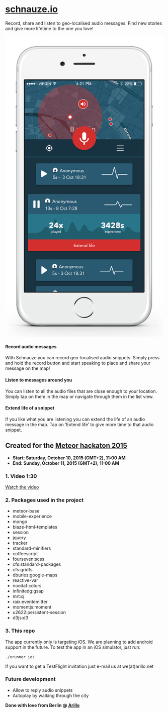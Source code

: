 # [schnauze.io](https://schnauze.io)

Record, share and listen to geo-localised audio messages. Find new stories and give more lifetime to the one you love!

![Alt schnauze.io](public/images/home/schnauze-app-feature-3.png "schnauze.io")

#### Record audio messages

With Schnauze you can record geo-localised audio snippets. Simply press and hold the record button and start speaking to place and share your message on the map!

#### Listen to messages around you

You can listen to all the audio files that are close enough to your location. Simply tap on them in the map or navigate through them in the list view.

#### Extend life of a snippet

If you like what you are listening you can extend the life of an audio message in the map. Tap on ‘Extend life’ to give more time to that audio snippet.

## Created for the [Meteor hackaton 2015](http://meteor-2015.devpost.com/)

- **Start: Saturday, October 10, 2015 (GMT+2), 11:00 AM**
- **End: Sunday, October 11, 2015 (GMT+2), 11:00 AM**

### 1. Video 1:30
[Watch the video](https://vimeo.com/142040946)

### 2. Packages used in the project

- meteor-base
- mobile-experience
- mongo
- blaze-html-templates
- session
- jquery
- tracker
- standard-minifiers
- coffeescript
- fourseven:scss
- cfs:standard-packages
- cfs:gridfs
- dburles:google-maps
- reactive-var
- nooitaf:colors
- infinitedg:gsap
- mrt:q
- raix:eventemitter
- momentjs:moment
- u2622:persistent-session
- d3js:d3

### 3. This repo

The app currently only is targeting iOS. We are planning to add android support in the future. To test the app in an iOS simulator, just run:

    ./xrunner ios

If you want to get a TestFlight invitation just e-mail us at we(at)arillo.net

### Future development

- Allow to reply audio snippets
- Autoplay by walking through the city

**Done with love from Berlin @ [Arillo](http://arillo.net)**
